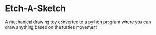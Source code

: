 # Etch-A-Sketch
A mechanical drawing toy converted to a python program where you can draw anything based on the turtles movement
